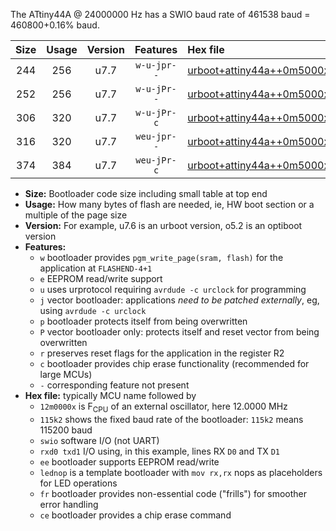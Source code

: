 The ATtiny44A @ 24000000 Hz has a SWIO baud rate of 461538 baud = 460800+0.16% baud.

|Size|Usage|Version|Features|Hex file|
|:-:|:-:|:-:|:-:|:--|
|244|256|u7.7|`w-u-jpr--`|[urboot+attiny44a++0m5000x++++9k6_swio_rxb0_txb1_lednop.hex](https://raw.githubusercontent.com/stefanrueger/urboot.hex/main/mcus/attiny44a/external_oscillator/fcpu++0m5000_Hz/br++++9k6_bps/urboot+attiny44a++0m5000x++++9k6_swio_rxb0_txb1_lednop.hex)|
|252|256|u7.7|`w-u-jPr--`|[urboot+attiny44a++0m5000x++++9k6_swio_rxb0_txb1.hex](https://raw.githubusercontent.com/stefanrueger/urboot.hex/main/mcus/attiny44a/external_oscillator/fcpu++0m5000_Hz/br++++9k6_bps/urboot+attiny44a++0m5000x++++9k6_swio_rxb0_txb1.hex)|
|306|320|u7.7|`w-u-jPr-c`|[urboot+attiny44a++0m5000x++++9k6_swio_rxb0_txb1_lednop_fr_ce.hex](https://raw.githubusercontent.com/stefanrueger/urboot.hex/main/mcus/attiny44a/external_oscillator/fcpu++0m5000_Hz/br++++9k6_bps/urboot+attiny44a++0m5000x++++9k6_swio_rxb0_txb1_lednop_fr_ce.hex)|
|316|320|u7.7|`weu-jpr--`|[urboot+attiny44a++0m5000x++++9k6_swio_rxb0_txb1_ee_lednop.hex](https://raw.githubusercontent.com/stefanrueger/urboot.hex/main/mcus/attiny44a/external_oscillator/fcpu++0m5000_Hz/br++++9k6_bps/urboot+attiny44a++0m5000x++++9k6_swio_rxb0_txb1_ee_lednop.hex)|
|374|384|u7.7|`weu-jPr-c`|[urboot+attiny44a++0m5000x++++9k6_swio_rxb0_txb1_ee_lednop_fr_ce.hex](https://raw.githubusercontent.com/stefanrueger/urboot.hex/main/mcus/attiny44a/external_oscillator/fcpu++0m5000_Hz/br++++9k6_bps/urboot+attiny44a++0m5000x++++9k6_swio_rxb0_txb1_ee_lednop_fr_ce.hex)|

- **Size:** Bootloader code size including small table at top end
- **Usage:** How many bytes of flash are needed, ie, HW boot section or a multiple of the page size
- **Version:** For example, u7.6 is an urboot version, o5.2 is an optiboot version
- **Features:**
  + `w` bootloader provides `pgm_write_page(sram, flash)` for the application at `FLASHEND-4+1`
  + `e` EEPROM read/write support
  + `u` uses urprotocol requiring `avrdude -c urclock` for programming
  + `j` vector bootloader: applications *need to be patched externally*, eg, using `avrdude -c urclock`
  + `p` bootloader protects itself from being overwritten
  + `P` vector bootloader only: protects itself and reset vector from being overwritten
  + `r` preserves reset flags for the application in the register R2
  + `c` bootloader provides chip erase functionality (recommended for large MCUs)
  + `-` corresponding feature not present
- **Hex file:** typically MCU name followed by
  + `12m0000x` is F<sub>CPU</sub> of an external oscillator, here 12.0000 MHz
  + `115k2` shows the fixed baud rate of the bootloader: `115k2` means 115200 baud
  + `swio` software I/O (not UART)
  + `rxd0 txd1` I/O using, in this example, lines RX `D0` and TX `D1`
  + `ee` bootloader supports EEPROM read/write
  + `lednop` is a template bootloader with `mov rx,rx` nops as placeholders for LED operations
  + `fr` bootloader provides non-essential code ("frills") for smoother error handling
  + `ce` bootloader provides a chip erase command
